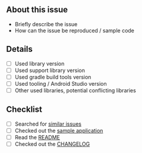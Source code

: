 ## About this issue

- Briefly describe the issue
- How can the issue be reproduced / sample code

## Details
- [ ] Used library version
- [ ] Used support library version
- [ ] Used gradle build tools version
- [ ] Used tooling / Android Studio version
- [ ] Other used libraries, potential conflicting libraries

## Checklist

- [ ] Searched for [similar issues](https://github.com/mikepenz/HypnoticCanvas/issues)
- [ ] Checked out the [sample application](https://github.com/mikepenz/HypnoticCanvas/tree/develop/sample)
- [ ] Read the [README](https://github.com/mikepenz/HypnoticCanvas/blob/develop/README.md)
- [ ] Checked out the [CHANGELOG](https://github.com/mikepenz/HypnoticCanvas/releases)